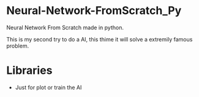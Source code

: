 # Neural-Network-FromScratch_Py
Neural Network From Scratch made in python.

This is my second try to do a AI, this thime it will solve a extremily famous problem.

# Libraries
- Just for plot or train the AI

